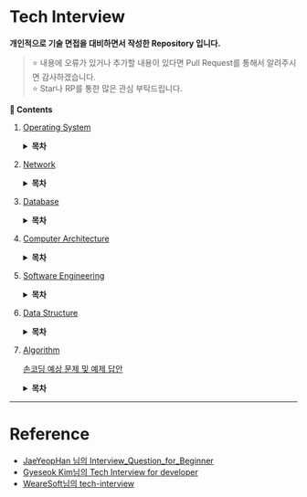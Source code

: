 # Tech Interview

**개인적으로 기술 면접을 대비하면서 작성한 Repository 입니다.**
> :star: 내용에 오류가 있거나 추가할 내용이 있다면 Pull Request를 통해서 알려주시면 감사하겠습니다.
> <br>:star: Star나 RP를 통한 많은 관심 부탁드립니다.

**:book: Contents**
1. [Operating System](/OS/)

    <details>
    <summary><strong>목차</strong></summary>
    <div markdown = "1">

    - [운영체제의 역활은 무엇입니까?](/OS/#운영체제의-역활은-무엇입니까)
        * [커널 모드와 사용자 모드는 무엇인가요?](/OS/#커널-모드와-사용자-모드는-무엇인가요)
        * [시스템 콜은 무엇인가요?](/OS/#시스템-콜은-무엇인가요)
    - [프로세스와 스레드는 무엇인가요?](/OS/#프로세스와-스레드는-무엇인가요)
        * [PCB는 무엇인가요?](/OS/#pcb는-무엇인가요)
        * [프로세스의 상태 전이를 설명해 주세요.](/OS/#프로세스의-상태-전이를-설명해-주세요)
        * [IPC는 무엇인가요?](/OS/#ipc는-무엇인가요)
            + [IPC 종류와 특징에 대해 설명해 주세요.](/OS/#ipc-종류와-특징에-대해-설명해-주세요)
    - [멀티 스레드와 멀티 프로세스가 무엇이고, 각각의 장단점은 무엇인가요?](/OS/#멀티-스레드와-멀티-프로세스가-무엇이고-각각의-장단점은-무엇인가요)
        * [멀티 스레딩 시 스레드마다 스택과 PC를 독립적으로 할당하는 이유는 무엇인가요?](/OS/#멀티-스레딩-시-스레드마다-스택과-pc를-독립적으로-할당하는-이유는-무엇인가요)
        * [Thread-Safe란?](/OS/#thread-safe란)
            + [Reentrant가 무엇인가요?](/OS/#reentrant가-무엇인가요)
        * [Context Switching이 무엇인가요?](/OS/#context-switching이-무엇인가요)
    - [경쟁 상태란 무엇인가요?](/OS/#경쟁-상태란-무엇인가요)
        * [Critical Section(임계영역)과 Critical Section Problem(임계영역 문제)가 무엇인가요?](/OS/#critical-section임계영역과-critical-section-problem임계영역-문제가-무엇인가요)
        * [동기화란 무엇인가요?](/OS/#동기화란-무엇인가요)
            + [동기화와 관련된 고전적인 문제들을 설명해 주세요.](/OS/#동기화와-관련된-고전적인-문제들을-설명해-주세요)
            + [동기화를 제공하는 방식에 대해 설명해 주세요.](/OS/#동기화를-제공하는-방식에-대해-설명해-주세요)
            + [스핀락과 뮤텍스의 차이는 무엇인가요?](/OS/#스핀락과-뮤텍스의-차이는-무엇인가요)
            + [뮤텍스와 세마포어의 차이는 무엇인가요?](/OS/#뮤텍스와-세마포어의-차이는-무엇인가요)
        * [교착상태에 대해 설명해 주세요.](/OS/#교착상태에-대해-설명해-주세요)
    - [인터럽트가 무엇인가요?](/OS/#인터럽트가-무엇인가요)
        * [인터럽트 기능이 없으면 어떤 일이 발생하나요?](/OS/#인터럽트-기능이-없으면-어떤-일이-발생하나요)
    - [스케줄러란 무엇인가요?](/OS/#스케줄러란-무엇인가요)
        * [각 스케줄러의 기능은 무엇인가요?](/OS/#각-스케줄러의-기능은-무엇인가요)
            + [Swapping이 무엇인가요?](/OS/#swapping이-무엇인가요)
        * [CPU 스케줄러의 목표는 무엇인가요?](/OS/#cpu-스케줄러의-목표는-무엇인가요)
        * [CPU 스케줄러(단기 스케줄러)의 종류에 대해 설명해 주세요.](/OS/#cpu-스케줄러단기-스케줄러의-종류에-대해-설명해-주세요)
    - [동기와 비동기, Blocking과 Non-Blocking은 무엇인가요?](/OS/#동기와-비동기-blocking과-non-blocking은-무엇인가요)
    - [메모리 관리 기법에 대해서 설명해 주세요.](/OS/#메모리-관리-기법에-대해서-설명해-주세요)
        * [연속 메모리 관리와 불연속 메모리 관리에 대해서 설명해 주세요.](/OS/#연속-메모리-관리와-불연속-메모리-관리에-대해서-설명해-주세요)
    - [가상 메모리는 무엇인가요?](/OS/#가상-메모리는-무엇인가요)
        * [가상 주소 공간이 무엇인가요?](/OS/#가상-주소-공간이-무엇인가요)
        * [요구 페이징이란 무엇인가요?](/OS/#요구-페이징이란-무엇인가요)
        * [페이지 부재와 페이지 교체에 대해 설명해 주세요.](/OS/#페이지-부재와-페이지-교체에-대해-설명해-주세요)
        * [페이지 교체 알고리즘은 어떤 것들이 있습니까?](/OS/#페이지-교체-알고리즘은-어떤-것들이-있습니까)
            + [LRU 알고리즘과 NUR 알고리즘의 차이점은 무엇인가요?](/OS/#lru-알고리즘과-nur-알고리즘의-차이점은-무엇인가요)
            + [Page Reference String은 무엇인가요?](/OS/#page-reference-string은-무엇인가요)
        * [MMU가 무엇인가요?](/OS/#mmu가-무엇인가요)

    </div>
    </details>

1. [Network](/Network/)

    <details>
    <summary><strong>목차</strong></summary>
    <div markdown = "1">

    - [OSI 7계층이 무엇이고 이를 나누는 이유가 무엇입니까?](/Network/#osi-7계층이-무엇이고-이를-나누는-이유가-무엇입니까)
        * [OSI 7계층의 각 계층을 설명해 주세요.](/Network/#osi-7계층의-각-계층을-설명해-주세요)
        * [전이중 통신과 반이중 통신이 무엇입니까?](/Network/#전이중-통신과-반이중-통신이-무엇입니까)
        * [ARP 캐시가 무엇입니까?](/Network/#arp-캐시가-무엇입니까)
    - [TCP와 UDP의 장단점을 설명해 주세요.](/Network/#tcp와-udp의-장단점을-설명해-주세요)
        * [가상회선 패킷 교환과 데이터그램 패킷 교환은 무엇인가요?](/Network/#가상회선-패킷-교환과-데이터그램-패킷-교환은-무엇인가요)
        * [3-way 핸드셰이크와 4-way 핸드셰이크를 설명해 주세요.](/Network/#3-way-핸드셰이크와-4-way-핸드셰이크를-설명해-주세요)
            + [3-way Handshake에서 서버도 클라이언트의 ACK 패킷을 기다리는 이유는 무엇인가요?](/Network/#3-way-handshake에서-서버도-클라이언트의-ack-패킷을-기다리는-이유는-무엇인가요)
        * [SYN Flooding이 무엇이며 이를 방어하는 방법은 무엇입니까?](/Network/#syn-flooding이-무엇이며-이를-방어하는-방법은-무엇입니까)
        * [TCP 연결이 수립되고 실제로 데이터를 보내는 방식을 설명하고 이를 효율적으로 하기 위해서 제안된 방식이 무엇인가요?](/Network/#tcp-연결이-수립되고-실제로-데이터를-보내는-방식을-설명하고-이를-효율적으로-하기-위해서-제안된-방식이-무엇인가요)
        * [TCP에서 흐름제어와 혼잡제어가 무엇입니까?](/Network/#tcp에서-흐름제어와-혼잡제어가-무엇입니까)
    - [TCP/IP(Transmission Control Protocol / Internet Protocol) 모델이 무엇입니까?](/Network/#tcp/iptransmission-control-protocol-/-internet-protocol-모델이-무엇입니까)
    - [HTTP와 HTTPS는 무엇인가요?](/Network/#http와-https는-무엇인가요)
        * [HTTP의 GET과 POST에 대해 설명해 주세요.](/Network/#http의-get과-post에-대해-설명해-주세요)
        * [조회에 POST보다 GET이 사용되는 이유는 무엇인가요?](/Network/#조회에-post보다-get이-사용되는-이유는-무엇인가요)
        * [HTTP Method에서 PUT과 PATCH의 차이점을 설명해 주세요.](/Network/#http-method에서-put과-patch의-차이점을-설명해-주세요)
        * [단방향 암호화와 양방향 암호화는 무엇인가요?](/Network/#단방향-암호화와-양방향-암호화는-무엇인가요)
            + [대칭키와 공개키는 무엇입니까?](/Network/#대칭키와-공개키는-무엇입니까)
        * [쿠키와 세션이 무엇이며, 필요한 이유가 무엇인가요?](/Network/#쿠키와-세션이-무엇이며-필요한-이유가-무엇인가요)
    - [소켓 프로그래밍이란 무엇인가요?](/Network/#소켓-프로그래밍이란-무엇인가요)
        * [클라이언트 소켓과 서버 소켓이 무엇인가요?](/Network/#클라이언트-소켓과-서버-소켓이-무엇인가요)
        * [소켓 API의 실행 흐름에 대해서 설명해 주세요.](/Network/#소켓-api의-실행-흐름에-대해서-설명해-주세요)
    - [로드 밸런싱이 무엇인가요?](/Network/#로드-밸런싱이-무엇인가요)
        * [로드 밸런서가 서버를 선택하는 방식을 설명해 주세요.](/Network/#로드-밸런서가-서버를-선택하는-방식을-설명해-주세요)
        * [L4 로드 밸런서와 L7 로드 밸런서에 대해 설명해 주세요.](/Network/#l4-로드-밸런서와-l7-로드-밸런서에-대해-설명해-주세요)
    - [REST(REpresentational State Transfer)란 무엇인가요?](/Network/#restrepresentational-state-transfer란-무엇인가요)
        * [RESTful API란 무엇인가요?](/Network/#restful-api-무엇인가요)

    </div>
    </details>

1. [Database](/DB/)

    <details>
    <summary><strong>목차</strong></summary>
    <div markdown = "1">

    - [데이터베이스의 정의는 무엇인가요?](/DB/#데이터베이스의정의는무엇인가요)
        * [데이터베이스의 특징은 무엇인가요?](/DB/#데이터베이스의-특징은-무엇인가요)
    - [인데스는 무엇입니까?](/DB/#인데스는-무엇입니까)
        * [DBMS의 인덱스는 어떤 알고리즘으로 관리되나요?](/DB/#dbms의-인덱스는-어떤-알고리즘으로-관리되나요)
            + [해시 인덱스가 사용되는 예시를 들어주세요.](/DB/#해시-인덱스가-사용되는-예시를-들어주세요)
        * [인덱스 생성에 해시 알고리즘 보다 B-알고리즘이 사용되는 이유가 무엇인가요?](/DB/#인덱스-생성에-해시-알고리즘-보다-b-알고리즘이-사용되는-이유가-무엇인가요)
        * [DML이 자주 일어나는 경우 인덱스를 사용하면 어떻게 되나요?](/DB/#dml이-자주-일어나는-경우-인덱스를-사용하면-어떻게-되나요)
        * [클러스터드 인덱스와 넌클러스터드 인덱스가 무엇인가요?](/DB/#클러스터드-인덱스와-넌클러스터드-인덱스가-무엇인가요)
        * [Composite Index란 무엇인가요?](/DB/#composite-index란-무엇인가요)
    - [키의 종류를 설명해 주세요.](/DB/#키의-종류를-설명해-주세요)
    - [정규화란 무엇인가요?](/DB/#정규화란-무엇인가요)
        * [정규화의 종류를 설명해 주세요.](/DB/#정규화의-종류를-설명해-주세요)
        * [이상 현상에 대해서 설명해 주세요.](/DB/#이상-현상에-대해서-설명해-주세요)
        * [정규화의 장단점과 단점에 대한 대응책은 무엇인가요?](/DB/#정규화의-장단점과-단점에-대한-대응책은-무엇인가요)
    - [트랜잭션이 무엇인가요?](/DB/#트랜잭션이-무엇인가요)
        * [트랜잭션 격리 수준이 뭔가요?](/DB/#트랜잭션-격리-수준이-뭔가요)
        * [트랜잭션 격리성 관련 문제점들은 무엇인가요?](/DB/#트랜잭션-격리성-관련-문제점들은-무엇인가요)
    - [SQL injection에 대해 설명해 주세요.](/DB/#sql-injection에-대해-설명해-주세요)
        * [SQL injection을 방어할 수 있는 방법들을 설명해 주세요.](/DB/#sql-injection을-방어할-수-있는-방법들을-설명해-주세요)
        * [Statement vs PreparedStatement](/DB/#statement-vs-preparedstatement)
    - [NoSQL이 무엇인가요?](/DB/#nosql이-무엇인가요)

    </div>
    </details>

1. [Computer Architecture](/ComputerArchitecture/)

    <details>
    <summary><strong>목차</strong></summary>
    <div markdown = "1">

    - [하드웨어의 구성에 대해 설명해 주세요.](/ComputerArchitecture/#하드웨어의-구성에-대해-설명해-주세요)
        * [RAM에서 Random이 의미하는 바가 무엇인가요?](/ComputerArchitecture/#ram에서-random이-의미하는-바가-무엇인가요)
        * [SSD와 HDD의 차이점은?](/ComputerArchitecture/#ssd와-hdd의-차이점은)
        * [시스템 버스는 무엇인가요?](/ComputerArchitecture/#시스템-버스는-무엇인가요)
    - [CPU의 동작은 어떤 과정으로 이뤄지나요?](/ComputerArchitecture/#cpu의-동작은-어떤-과정으로-이뤄지나요)
        * [명렁어 사이클이 무엇인가요?](/ComputerArchitecture/#명렁어-사이클이-무엇인가요)
        * [인출 사이클과 실행 사이클에 의한 명령어 처리과정에 대해 설명해 주세요.](/ComputerArchitecture/#인출-사이클과-실행-사이클에-의한-명령어-처리과정에-대해-설명해-주세요)
        * [간접 사이클과 인터럽트 사이클에 의한 명령어 처리과정에 대해 설명해 주세요.](/ComputerArchitecture/#간접-사이클과-인터럽트-사이클에-의한-명령어-처리과정에-대해-설명해-주세요)
    - [파이프라이닝이 무엇인가요?](/ComputerArchitecture/#파이프라이닝이-무엇인가요)
        * [파이프라인 해저드가 무엇인가요?](/ComputerArchitecture/#파이프라인-해저드가-무엇인가요)
        * [파이프라인 해저드를 해결하기 위한 방안은 무엇인가요?](/ComputerArchitecture/#파이프라인-해저드를-해결하기-위한-방안은-무엇인가요)
    - [캐시 메모리는 무엇인가요?](/ComputerArchitecture/#캐시-메모리는-무엇인가요)
        * [캐시 메모리의 작동 원리에 대해 설명해 주세요.](/ComputerArchitecture/#캐시-메모리의-작동-원리에-대해-설명해-주세요)
        * [Cache Miss의 종류 3가지에 대해 설명해 주세요.](/ComputerArchitecture/#Cache-Miss의-종류-3가지에-대해-설명해-주세요)
        * [캐시 메모리에서 사상이 무엇이고 사상 방식에 대해 설명해 주세요.](/ComputerArchitecture/#캐시-메모리에서-사상이-무엇이고-사상-방식에-대해-설명해-주세요)
    - [해밍코드 생성 및 해석 해보기](/ComputerArchitecture/#해밍코드-생성-및-해석-해보기)
    - [ARM 프로세서는 무엇인가요?](/ComputerArchitecture/#arm-프로세서는-무엇인가요)

    </div>
    </details>

1. [Software Engineering](/SoftwareEngineering/)

    <details>
    <summary><strong>목차</strong></summary>
    <div markdown = "1">

    - [TDD란 무엇인가요?](/SoftwareEngineering/#tdd란-무엇인가요)
    - [애자일(Agile)이 무엇인가요?](/SoftwareEngineering/#애자일agile이-무엇인가요)
        * [데브옵스가 무엇인가요?](/SoftwareEngineering/#데브옵스가-무엇인가요)
        * [스크럼이 무엇인가요?](/SoftwareEngineering/#스크럼이-무엇인가요)
    -[객체지향 프로그래밍이 무엇인가요?](/SoftwareEngineering/#객체지향-프로그래밍이-무엇인가요)
        * [OOP의 특징은 무엇이 있나요?](/SoftwareEngineering/#OOP의-특징은-무엇이-있나요)
        * [객체 지향 설계 원칙에 대해 설명해 주세요.](/SoftwareEngineering/#객체-지향-설계-원칙에-대해-설명해-주세요)
    - [함수형 프로그램밍이 무엇입니까?](/SoftwareEngineering/#함수형-프로그램밍이-무엇입니까)
        * [객체 지향 프로그래밍과 함수형 프로그래밍의 차이는 무엇인가요?](/SoftwareEngineering/#객체-지향-프로그래밍과-함수형-프로그래밍의-차이는-무엇인가요)

    </div>
    </details>

1. [Data Structure](/DataStructure/)

    <details>
    <summary><strong>목차</strong></summary>
    <div markdown = "1">

    - [Linked List를 사용하는 이유는?](/DataStructure/#linked-list를-사용하는-이유는)
    - [Heap의 삽입과 삭제 구현 방법은?](/DataStructure/#heap의-삽입과-삭제-구현-방법은)
    - [BST의 문제점은 무엇이 있나요?](/DataStructure/#bst의-문제점은-무엇이-있나요)
    - [AVL Tree와 Red-Black Tree가 무엇입니까?](/DataStructure/#avl-tree와-red-black-tree가-무엇입니까)
    - [해시에 대해 설명해 주세요.](/DataStructure/#해시에-대해-설명해-주세요)
        * [해시의 충돌 현상을 해결할 수 있는 방법이 어떤 것들이 있나요?](/DataStructure/#해시의-충돌-현상을-해결할-수-있는-방법이-어떤-것들이-있나요)

    </div>
    </details>

1. [Algorithm](/Algorithm/)

    [손코딩 예상 문제 및 예제 답안](/Algorithm/손코딩/)

    <details>
    <summary><strong>목차</strong></summary>
    <div>
    <br>

    - [DFS와 BFS의 특징 및 차이점은?](/Algorithm/#dfs와-bfs의-특징-및-차이점은)
    - [피보나치 수를 구하는 함수를 다이나믹 프로그래밍으로 구현할 때, 탑 다운 방식과 바텀 업 방식이 무엇이고 또한, 이를 어떻게 구현할 수 있습니까?](/Algorithm/#피보나치-수를-구하는-함수를-다이나믹-프로그래밍으로-구현할-때-탑-다운-방식과-바텀-업-방식이-무엇이고-또한-이를-어떻게-구현할-수-있습니까)
    - [정렬 알고리즘의 종류와 특징을 설명해 주세요.](/Algorithm/#정렬-알고리즘의-종류와-특징을-설명해-주세요)
        * [삽입 정렬의 최선의 경우, 퀵 정렬의 최악의 경우를 설명해 주세요.](/Algorithm/#삽입-정렬의-최선의-경우-퀵-정렬의-최악의-경우를-설명해-주세요)
    - [MST 알고리즘 중 Kruskal 알고리즘과 Prim 알고리즘을 설명하고 장단점을 설명해 주세요.](/Algorithm/#mst-알고리즘-중-kruskal-알고리즘과-prim-알고리즘을-설명하고-장단점을-설명해-주세요)

    </div>
    </details>

---

# Reference
* [JaeYeopHan 님의 Interview_Question_for_Beginner](https://github.com/JaeYeopHan/Interview_Question_for_Beginner)
* [Gyeseok Kim님의 Tech Interview for developer](https://gyoogle.dev/blog/)
* [WeareSoft님의 tech-interview](https://github.com/WeareSoft/tech-interview)
